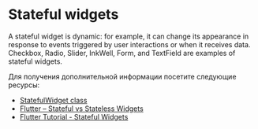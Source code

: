 # Stateful widgets

A stateful widget is dynamic: for example, it can change its appearance in response to events triggered by user interactions or when it receives data. Checkbox, Radio, Slider, InkWell, Form, and TextField are examples of stateful widgets.

Для получения дополнительной информации посетите следующие ресурсы:

- [StatefulWidget class](https://api.flutter.dev/flutter/widgets/StatefulWidget-class.html)
- [Flutter – Stateful vs Stateless Widgets](https://www.geeksforgeeks.org/flutter-stateful-vs-stateless-widgets/)
- [Flutter Tutorial - Stateful Widgets](https://www.youtube.com/watch?v=p5dkB3Mrxdo)
